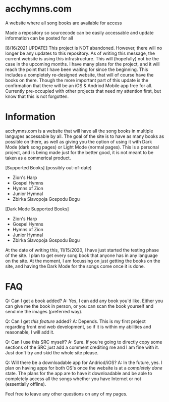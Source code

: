 # acchymns.com

A website where all song books are available for access

Made a repository so sourcecode can be easily accessable and update information can be posted for all

[8/16/2021 UPDATE] This project is NOT abandoned. However, there will no longer be any updates to this repository. As of writing this message, the current website is using this infrastructure. This will (hopefully) not be the case in the upcoming months. I have many plans for the project, and it will reach the point that I have been waiting for since the beginning. This includes a completely re-designed website, that will of course have the books on there. Though the more important part of this update is the confirmation that there will be an iOS & Andriod Mobile app free for all. Currently pre-occupied with other projects that need my attention first, but know that this is not forgotten.


# Information

acchymns.com is a website that will have all the song books in multiple languges accessable by all. The goal of the site is to have as many books as possible on there, as well as giving you the option of using it with Dark Mode (dark song pages) or Light Mode (normal pages). This is a personal project, and is being made just for the better good, it is not meant to be taken as a commerical product.

[Supported Books] (possibly out-of-date)
- Zion's Harp
- Gospel Hymns
- Hymns of Zion
- Junior Hymnal
- Zbirka Slavopoja Gospodu Bogu

[Dark Mode Supported Books]
- Zion's Harp
- Gospel Hymns
- Hymns of Zion
- Junior Hymnal
- Zbirka Slavopoja Gospodu Bogu

At the date of writing this, 11/15/2020, I have just started the testing phase of the site. I plan to get every song book that anyone has in any language on the site. At the moment, I am focussing on just getting the books on the site, and having the Dark Mode for the songs come once it is done.

# FAQ

Q: Can I get a book added?
A: Yes, I can add any book you'd like. Either you can give me the book in person, or you can scan the book yourself and send me the images (preferred way).

Q: Can I get *this feature* added?
A: Depends. This is my first project regarding front end web development, so if it is within my abilities and reasonable, I will add it.

Q: Can I use this SRC myself?
A: Sure. If you're going to directly copy some sections of the SRC just add a comment crediting me and I am fine with it. Just don't try and skid the whole site please.

Q: Will there be a downloadable app for Andriod/iOS?
A: In the future, yes. I plan on having apps for both OS's once the website is at a *completely done* state. The plans for the app are to have it downloadable and be able to completely access all the songs whether you have Internet or not (essentially offline).


Feel free to leave any other questions on any of my pages.
